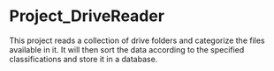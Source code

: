 # Project_DriveReader
 
This project reads a collection of drive folders and categorize the files available in it. It will then sort the data according to the specified classifications and store it in a database. 